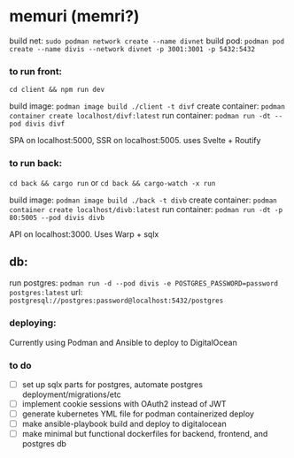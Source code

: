 # memuri (memri?)

build net: `sudo podman network create --name divnet`
build pod: `podman pod create --name divis --network divnet -p 3001:3001 -p 5432:5432` 

### to run front:
`cd client && npm run dev`

build image: `podman image build ./client -t divf`
create container: `podman container create localhost/divf:latest`
run container: `podman run -dt --pod divis divf` 

SPA on localhost:5000, SSR on localhost:5005. uses Svelte + Routify

### to run back:
`cd back && cargo run`
or
`cd back && cargo-watch -x run`

build image: `podman image build ./back -t divb`
create container: `podman container create localhost/divb:latest`
run container: `podman run -dt -p 80:5005 --pod divis divb` 

API on localhost:3000. Uses Warp + sqlx

## db:
run postgres: `podman run -d --pod divis -e POSTGRES_PASSWORD=password postgres:latest`
url: `postgresql://postgres:password@localhost:5432/postgres`

### deploying:
Currently using Podman and Ansible to deploy to DigitalOcean

### to do
- [ ] set up sqlx parts for postgres, automate postgres deployment/migrations/etc
- [ ] implement cookie sessions with OAuth2 instead of JWT
- [ ] generate kubernetes YML file for podman containerized deploy
- [ ] make ansible-playbook build and deploy to digitalocean 
- [ ] make minimal but functional dockerfiles for backend, frontend, and postgres db
